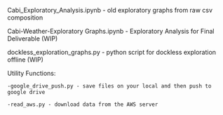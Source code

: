 Cabi_Exploratory_Analysis.ipynb - old exploratory graphs from raw csv composition

Cabi-Weather-Exploratory Graphs.ipynb - Exploratory Analysis for Final Deliverable (WIP)

dockless_exploration_graphs.py - python script for dockless exploration offline (WIP)

Utility Functions:

	-google_drive_push.py - save files on your local and then push to google drive

	-read_aws.py - download data from the AWS server
